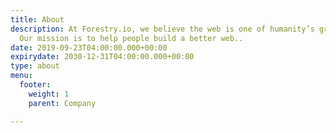 ```yaml
---
title: About
description: At Forestry.io, we believe the web is one of humanity’s greatest achievements.
  Our mission is to help people build a better web..
date: 2019-09-23T04:00:00.000+00:00
expirydate: 2030-12-31T04:00:00.000+00:00
type: about
menu:
  footer:
    weight: 1
    parent: Company

---
```


